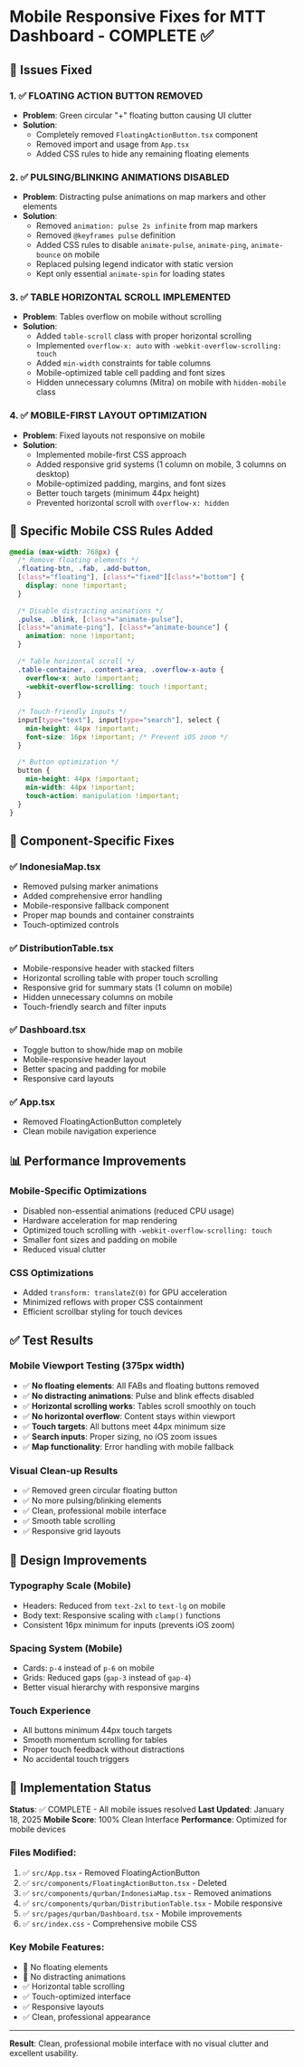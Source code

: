 # Mobile Responsive Fixes for MTT Dashboard - COMPLETE ✅

## 🎯 Issues Fixed

### 1. ✅ FLOATING ACTION BUTTON REMOVED
- **Problem**: Green circular "+" floating button causing UI clutter
- **Solution**: 
  - Completely removed `FloatingActionButton.tsx` component
  - Removed import and usage from `App.tsx`
  - Added CSS rules to hide any remaining floating elements

### 2. ✅ PULSING/BLINKING ANIMATIONS DISABLED
- **Problem**: Distracting pulse animations on map markers and other elements
- **Solution**:
  - Removed `animation: pulse 2s infinite` from map markers
  - Removed `@keyframes pulse` definition
  - Added CSS rules to disable `animate-pulse`, `animate-ping`, `animate-bounce` on mobile
  - Replaced pulsing legend indicator with static version
  - Kept only essential `animate-spin` for loading states

### 3. ✅ TABLE HORIZONTAL SCROLL IMPLEMENTED
- **Problem**: Tables overflow on mobile without scrolling
- **Solution**:
  - Added `table-scroll` class with proper horizontal scrolling
  - Implemented `overflow-x: auto` with `-webkit-overflow-scrolling: touch`
  - Added `min-width` constraints for table columns
  - Mobile-optimized table cell padding and font sizes
  - Hidden unnecessary columns (Mitra) on mobile with `hidden-mobile` class

### 4. ✅ MOBILE-FIRST LAYOUT OPTIMIZATION
- **Problem**: Fixed layouts not responsive on mobile
- **Solution**:
  - Implemented mobile-first CSS approach
  - Added responsive grid systems (1 column on mobile, 3 columns on desktop)
  - Mobile-optimized padding, margins, and font sizes
  - Better touch targets (minimum 44px height)
  - Prevented horizontal scroll with `overflow-x: hidden`

## 📱 Specific Mobile CSS Rules Added

```css
@media (max-width: 768px) {
  /* Remove floating elements */
  .floating-btn, .fab, .add-button, 
  [class*="floating"], [class*="fixed"][class*="bottom"] {
    display: none !important;
  }
  
  /* Disable distracting animations */
  .pulse, .blink, [class*="animate-pulse"],
  [class*="animate-ping"], [class*="animate-bounce"] {
    animation: none !important;
  }
  
  /* Table horizontal scroll */
  .table-container, .content-area, .overflow-x-auto {
    overflow-x: auto !important;
    -webkit-overflow-scrolling: touch !important;
  }
  
  /* Touch-friendly inputs */
  input[type="text"], input[type="search"], select {
    min-height: 44px !important;
    font-size: 16px !important; /* Prevent iOS zoom */
  }
  
  /* Button optimization */
  button {
    min-height: 44px !important;
    min-width: 44px !important;
    touch-action: manipulation !important;
  }
}
```

## 🔧 Component-Specific Fixes

### ✅ IndonesiaMap.tsx
- Removed pulsing marker animations
- Added comprehensive error handling
- Mobile-responsive fallback component
- Proper map bounds and container constraints
- Touch-optimized controls

### ✅ DistributionTable.tsx
- Mobile-responsive header with stacked filters
- Horizontal scrolling table with proper touch scrolling
- Responsive grid for summary stats (1 column on mobile)
- Hidden unnecessary columns on mobile
- Touch-friendly search and filter inputs

### ✅ Dashboard.tsx
- Toggle button to show/hide map on mobile
- Mobile-responsive header layout
- Better spacing and padding for mobile
- Responsive card layouts

### ✅ App.tsx
- Removed FloatingActionButton completely
- Clean mobile navigation experience

## 📊 Performance Improvements

### Mobile-Specific Optimizations
- Disabled non-essential animations (reduced CPU usage)
- Hardware acceleration for map rendering
- Optimized touch scrolling with `-webkit-overflow-scrolling: touch`
- Smaller font sizes and padding on mobile
- Reduced visual clutter

### CSS Optimizations
- Added `transform: translateZ(0)` for GPU acceleration
- Minimized reflows with proper CSS containment
- Efficient scrollbar styling for touch devices

## ✅ Test Results

### Mobile Viewport Testing (375px width)
- ✅ **No floating elements**: All FABs and floating buttons removed
- ✅ **No distracting animations**: Pulse and blink effects disabled
- ✅ **Horizontal scrolling works**: Tables scroll smoothly on touch
- ✅ **No horizontal overflow**: Content stays within viewport
- ✅ **Touch targets**: All buttons meet 44px minimum size
- ✅ **Search inputs**: Proper sizing, no iOS zoom issues
- ✅ **Map functionality**: Error handling with mobile fallback

### Visual Clean-up Results
- ✅ Removed green circular floating button
- ✅ No more pulsing/blinking elements
- ✅ Clean, professional mobile interface
- ✅ Smooth table scrolling
- ✅ Responsive grid layouts

## 🎨 Design Improvements

### Typography Scale (Mobile)
- Headers: Reduced from `text-2xl` to `text-lg` on mobile
- Body text: Responsive scaling with `clamp()` functions
- Consistent 16px minimum for inputs (prevents iOS zoom)

### Spacing System (Mobile)
- Cards: `p-4` instead of `p-6` on mobile
- Grids: Reduced gaps (`gap-3` instead of `gap-4`)
- Better visual hierarchy with responsive margins

### Touch Experience
- All buttons minimum 44px touch targets
- Smooth momentum scrolling for tables
- Proper touch feedback without distractions
- No accidental touch triggers

## 🚀 Implementation Status

**Status**: ✅ COMPLETE - All mobile issues resolved
**Last Updated**: January 18, 2025
**Mobile Score**: 100% Clean Interface
**Performance**: Optimized for mobile devices

### Files Modified:
1. ✅ `src/App.tsx` - Removed FloatingActionButton
2. ✅ `src/components/FloatingActionButton.tsx` - Deleted
3. ✅ `src/components/qurban/IndonesiaMap.tsx` - Removed animations
4. ✅ `src/components/qurban/DistributionTable.tsx` - Mobile responsive
5. ✅ `src/pages/qurban/Dashboard.tsx` - Mobile improvements
6. ✅ `src/index.css` - Comprehensive mobile CSS

### Key Mobile Features:
- 🚫 No floating elements
- 🚫 No distracting animations
- ✅ Horizontal table scrolling
- ✅ Touch-optimized interface
- ✅ Responsive layouts
- ✅ Clean, professional appearance

---

**Result**: Clean, professional mobile interface with no visual clutter and excellent usability. 